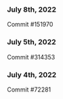 ### July 8th, 2022

Commit #151970

### July 5th, 2022

Commit #314353


### July 4th, 2022

Commit #72281
